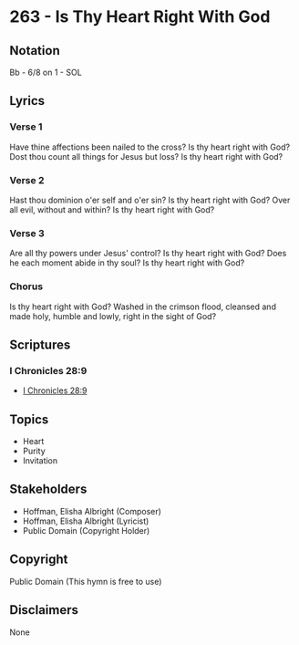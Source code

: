 # 263 - Is Thy Heart Right With God

## Notation

Bb - 6/8 on 1 - SOL

## Lyrics

### Verse 1

Have thine affections been nailed to the cross? Is thy heart right with God? Dost thou count all things for Jesus but loss? Is thy heart right with God?

### Verse 2

Hast thou dominion o'er self and o'er sin? Is thy heart right with God? Over all evil, without and within? Is thy heart right with God?

### Verse 3

Are all thy powers under Jesus' control? Is thy heart right with God? Does he each moment abide in thy soul? Is thy heart right with God?

### Chorus

Is thy heart right with God? Washed in the crimson flood, cleansed and made holy, humble and lowly, right in the sight of God?


## Scriptures

### I Chronicles 28:9

- [I Chronicles 28:9](https://www.biblegateway.com/passage/?search=I%20Chronicles%2028%3A9)


## Topics

- Heart
- Purity
- Invitation

## Stakeholders

- Hoffman, Elisha Albright (Composer)
- Hoffman, Elisha Albright (Lyricist)
- Public Domain (Copyright Holder)

## Copyright

Public Domain
(This hymn is free to use)

## Disclaimers

None

